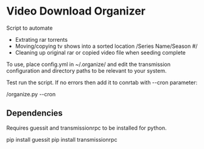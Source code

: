 Video Download Organizer
===

Script to automate
* Extrating rar torrents
* Moving/copying tv shows into a sorted location <destination dir>/Series Name/Season #/
* Cleaning up original rar or copied video file when seeding complete

To use, place config.yml in ~/.organize/ and edit the transmission configuration and directory paths to be relevant to your system.

Test run the script. If no errors then add it to conrtab with --cron parameter:

<pathto>/organize.py --cron

Dependencies
----
Requires guessit and transmissionrpc to be installed for python.

pip install guessit
pip install transmissionrpc
